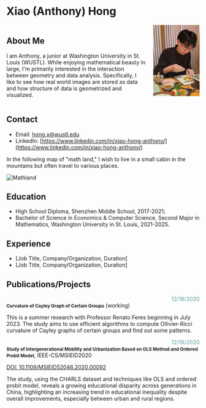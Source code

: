 # Xiao (Anthony) Hong

<div style="display: flex; justify-content: start; align-items: flex-start;">
  <div style="flex: 3; padding-right: 20px;">
    <h2>About Me</h2>
    <p>I am Anthony, a junior at Washington University in St. Louis (WUSTL). While enjoying mathematical beauty in large, I'm primarily interested in the interaction between geometry and data analysis. Specifically, I like to see how real world images are stored as data and how structure of data is geometrized and visualized.</p>
  </div>
  <div style="flex: 1;">
    <img src="/images/personal_website_photo.jpg" alt="Anthony" style="max-height: 300px; object-fit: cover;">
  </div>
</div>

## Contact
- Email: [hong.x@wustl.edu](mailto:hong.x@wustl.edu)
- LinkedIn: [https://www.linkedin.com/in/xiao-hong-anthony/](https://www.linkedin.com/in/xiao-hong-anthony/)

In the following map of "math land," I wish to live in a small cabin in the mountains but often travel to various places.

![Mathland](https://github.com/AnthonyHongXiao/AnthonyHongXiao.github.io/assets/89869001/55ba79c9-f730-4940-9a74-ff7ef959e3d6)

## Education
- High School Diploma, Shenzhen Middle School, 2017-2021;
- Bachelor of Science in Economics & Computer Science, Second Major in Mathematics, Washington University in St. Louis, 2021-2025.

## Experience
- [Job Title, Company/Organization, Duration]
- [Job Title, Company/Organization, Duration]

## Publications/Projects

<div style="color: #5F9EA0; text-align: right;">12/18/2020</div>
<strong><span style="font-size: smaller;">Curvature of Cayley Graph of Certain Groups</span></strong> (working)

This is a summer research with Professor Renato Feres beginning in July 2023. The study aims to use efficient algorithms to compute Ollivier-Ricci curvature of Cayley graphs of certain groups and find out some patterns.

<div style="color: #5F9EA0; text-align: right;">12/18/2020</div>
<strong><span style="font-size: smaller;">Study of Intergenerational Mobility and Urbanization Based on OLS Method and Ordered Probit Model</span></strong>, IEEE-CS/MSIEID2020

[DOI: 10.1109/MSIEID52046.2020.00092](https://ieeexplore.ieee.org/abstract/document/9382602)

The study, using the CHARLS dataset and techniques like OLS and ordered probit model, reveals a growing educational disparity across generations in China, highlighting an increasing trend in educational inequality despite overall improvements, especially between urban and rural regions.





